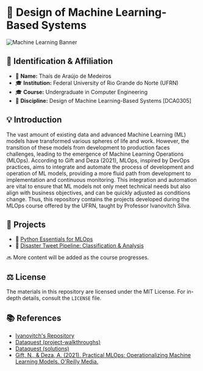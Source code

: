 # 🚀 Design of Machine Learning-Based Systems
![Machine Learning Banner](https://dummyimage.com/1200x400/000/fff&text=Machine+Learning+Operations)
## 🌟 Identification & Affiliation

- 👤 **Name:** Thaís de Araújo de Medeiros
- 🎓 **Institution:** Federal University of Rio Grande do Norte (UFRN)
- 🎓 **Course:** Undergraduate in Computer Engineering
- 📖 **Discipline:** Design of Machine Learning-Based Systems [DCA0305]

## 💡 Introduction
The vast amount of existing data and advanced Machine Learning (ML) models have transformed various spheres of life and work. However, the transition of these models from development to production faces challenges, leading to the emergence of Machine Learning Operations (MLOps). According to Gift and Deza (2021), MLOps, inspired by DevOps practices, aims to integrate and automate the process of development and operation of ML models, providing a more fluid path from development to implementation and continuous monitoring. This integration and automation are vital to ensure that ML models not only meet technical needs but also align with business objectives, and can be quickly adjusted as conditions change. Thus, this repository contains the projects developed during the MLOps course offered by the UFRN, taught by Professor Ivanovitch Silva.

## 📂 Projects
- 📘 [Python Essentials for MLOps](./Python_Essentials_for_MLOps/)
- 📘 [Disaster Tweet Pipeline: Classification & Analysis](./Pipeline_Disaster_Tweet_Classification/)

🔜 More content will be added as the course progresses.

## ⚖️ License
The materials in this repository are licensed under the MIT License. For in-depth details, consult the `LICENSE` file.

## 📚 References
- [Ivanovitch's Repository](https://github.com/ivanovitchm/mlops)
- [Dataquest (project-walkthroughs)](https://github.com/dataquestio/project-walkthroughs)
- [Dataquest (solutions)](https://github.com/dataquestio/solutions)
- [Gift, N., & Deza, A. (2021). Practical MLOps: Operationalizing Machine Learning Models. O'Reilly Media.](https://www.oreilly.com/library/view/practical-mlops/9781098103002/?_gl=1*que5ey*_ga*MTMwNDg0OTEzNS4xNjk2MjE1MzMx*_ga_092EL089CH*MTY5NjIxNTMzMC4xLjEuMTY5NjIxNTM0Ny40My4wLjA.)